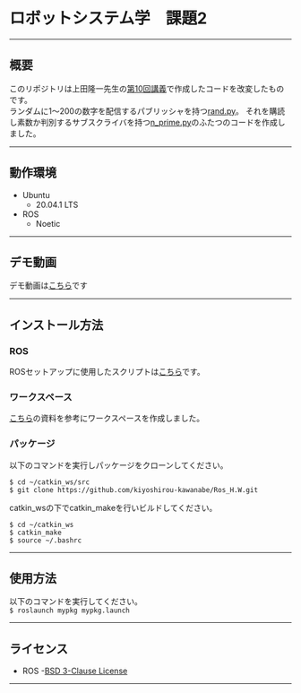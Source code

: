 # ロボットシステム学　課題2
___
## 概要
このリポジトリは上田隆一先生の[第10回講義]()で作成したコードを改変したものです。<br>
ランダムに1～200の数字を配信するパブリッシャを持つ[rand.py](https://github.com/kiyoshirou-kawanabe/mypkg/blob/main/scripts/rand.py)。
それを購読し素数か判別するサブスクライバを持つ[n_prime.py](https://github.com/kiyoshirou-kawanabe/mypkg/blob/main/scripts/n_prime.py)のふたつのコードを作成しました。<br>
___
## 動作環境
- Ubuntu
  - 20.04.1 LTS
- ROS
  - Noetic
___
## デモ動画
デモ動画は[こちら](https://youtu.be/FeTo19cilD0)です
___
## インストール方法
### ROS
  ROSセットアップに使用したスクリプトは[こちら](https://github.com/ryuichiueda/ros_setup_scripts_Ubuntu20.04_desktop)です。<br>

### ワークスペース
  [こちら](https://github.com/ryuichiueda/robosys2020/blob/master/md/ros.md)の資料を参考にワークスペースを作成しました。<br>
  
### パッケージ
  以下のコマンドを実行しパッケージをクローンしてください。<br>
  ```
  $ cd ~/catkin_ws/src
  $ git clone https://github.com/kiyoshirou-kawanabe/Ros_H.W.git
  ```
catkin_wsの下でcatkin_makeを行いビルドしてください。<br>
```
$ cd ~/catkin_ws
$ catkin_make
$ source ~/.bashrc
```
___
## 使用方法
以下のコマンドを実行してください。<br>
```$ roslaunch mypkg mypkg.launch```
___
## ライセンス
- ROS -[BSD 3-Clause License](https://github.com/kiyoshirou-kawanabe/mypkg/blob/main/LICENSE)
___
